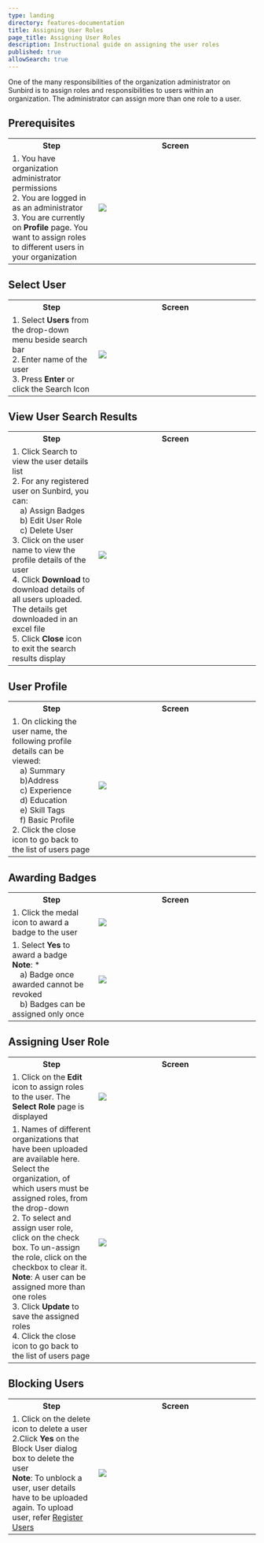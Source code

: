 ```yaml
---
type: landing
directory: features-documentation
title: Assigning User Roles
page_title: Assigning User Roles
description: Instructional guide on assigning the user roles 
published: true
allowSearch: true
---
```


One of the many responsibilities of the organization administrator on Sunbird is to assign roles and responsibilities to users within an organization. The administrator can assign more than one role to a user.

## Prerequisites

<table>
  <tr>
    <th style="width:35%;">Step</th>
    <th style="width:65%;">Screen</th>
  </tr>
  <tr>
    <td>1. You have organization administrator permissions <br>2. You are logged in as an administrator <br>3. You are currently on <b>Profile</b> page. You want to assign roles to different users in your organization</td>
    <td><img src="pages/features-documentation/images/admin_assignroles/admin_homepage.png"></td>
  </tr>
    </table>

## Select User

<table>
  <tr>
    <th style="width:35%;">Step</th>
    <th style="width:65%;">Screen</th>
  </tr>
  <tr>
    <td>1. Select <b>Users</b> from the drop-down menu beside search bar <br>2. Enter name of the user <br>3. Press <b>Enter</b> or click the Search Icon</td>
      <td><img src="pages/features-documentation/images/admin_assignroles/admin_selectuser.png"></td>
  </tr>
    </table>

## View User Search Results

<table>
  <tr>
    <th style="width:35%;">Step</th>
    <th style="width:65%;">Screen</th>
  </tr>
  <tr>
    <td>1. Click Search to view the user details list <br>2. For any registered user on Sunbird, you can: <br>&emsp;a) Assign Badges
<br>&emsp;b) Edit User Role <br>&emsp;c) Delete User <br>3. Click on the user name to view the profile details of the user <br>4. Click <b>Download</b> to download details of all users uploaded. The details get downloaded in an excel file <br>5. Click <b>Close</b> icon to exit the search results display</td>
      <td><img src="pages/features-documentation/images/admin_assignroles/admin_searchresults.png"></td>
  </tr>
    </table>

## User Profile

<table>
  <tr>
    <th style="width:35%;">Step</th>
    <th style="width:65%;">Screen</th>
  </tr>
  <tr>
    <td>1. On clicking the user name, the following profile details can be viewed: <br>&emsp;a) Summary <br>&emsp;b)Address <br>&emsp;c) Experience <br>&emsp;d) Education <br>&emsp;e) Skill Tags <br>&emsp;f) Basic Profile <br>2. Click the close icon to go back to the list of users page</td>
      <td><img src="pages/features-documentation/images/admin_assignroles/admin_userprofile.png"></td>
  </tr>
    </table>

## Awarding Badges

<table>
  <tr>
    <th style="width:35%;">Step</th>
    <th style="width:65%;">Screen</th>
  </tr>
  <tr>
    <td>1. Click the medal icon to award a badge to the user</td>
      <td><img src="pages/features-documentation/images/admin_assignroles/admin_badge1.png"></td>
  </tr>
  <tr>
    <td>1. Select <b>Yes</b> to award a badge <br><b>Note</b>: *<br>&emsp;a) Badge once awarded cannot be revoked <br>&emsp;b) Badges can be assigned only once</td>
      <td><img src="pages/features-documentation/images/admin_assignroles/admin_badge2.png"></td>
</tr>
</table>

## Assigning User Role

<table>
  <tr>
    <th style="width:35%;">Step</th>
    <th style="width:65%;">Screen</th>
  </tr>
  <tr>
    <td>1. Click on the <b>Edit</b> icon to assign roles to the user. The <b>Select Role</b> page is displayed</td>
      <td><img src="pages/features-documentation/images/admin_assignroles/admin_assignrole1.png"></td>
  </tr>
  <tr>
    <td>1. Names of different organizations that have been uploaded are available here. Select the organization, of which users must be assigned roles, from the drop-down <br>2. To select and assign user role, click on the check box. To un-assign the role, click on the checkbox to clear it. <br><b>Note</b>: A user can be assigned more than one roles <br>3. Click <b>Update</b> to save the assigned roles <br>4. Click the close icon to go back to the list of users page</td>
     <td><img src="pages/features-documentation/images/admin_assignroles/admin_assignrole2.png"></td>
  </tr>
  </table>
    
## Blocking Users

<table>
  <tr>
    <th style="width:35%;">Step</th>
    <th style="width:65%;">Screen</th>
  </tr>
  <tr>
    <td>1. Click on the delete icon to delete a user <br>2.Click <b>Yes</b> on the Block User dialog box to delete the user <br><b>Note</b>: To unblock a user, user details have to be uploaded again. To upload user, refer <a href="http://www.sunbird.org/features-documentation/register_user" target="_blank">Register Users</a>
    </td>
      <td><img src="pages/features-documentation/images/admin_assignroles/admin_blockuser.png"></td>
  </tr>
</table>
        
